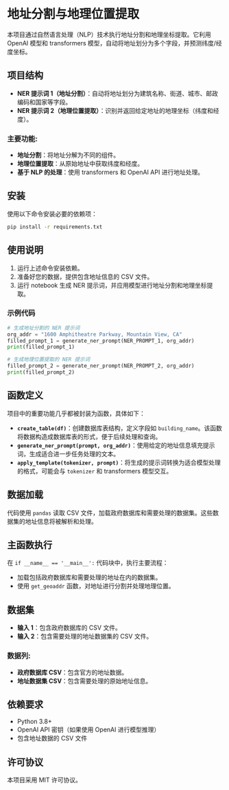 # 地址分割与地理位置提取

本项目通过自然语言处理（NLP）技术执行地址分割和地理坐标提取。它利用 OpenAI 模型和 transformers 模型，自动将地址划分为多个字段，并预测纬度/经度坐标。

## 项目结构

- **NER 提示词 1（地址分割）**：自动将地址划分为建筑名称、街道、城市、邮政编码和国家等字段。
- **NER 提示词 2（地理位置提取）**：识别并返回给定地址的地理坐标（纬度和经度）。

### 主要功能:
- **地址分割**：将地址分解为不同的组件。
- **地理位置提取**：从原始地址中获取纬度和经度。
- **基于 NLP 的处理**：使用 transformers 和 OpenAI API 进行地址处理。

## 安装

使用以下命令安装必要的依赖项：

```bash
pip install -r requirements.txt
```

## 使用说明

1. 运行上述命令安装依赖。
2. 准备好您的数据，提供包含地址信息的 CSV 文件。
3. 运行 notebook 生成 NER 提示词，并应用模型进行地址分割和地理坐标提取。

### 示例代码

```python
# 生成地址分割的 NER 提示词
org_addr = "1600 Amphitheatre Parkway, Mountain View, CA"
filled_prompt_1 = generate_ner_prompt(NER_PROMPT_1, org_addr)
print(filled_prompt_1)

# 生成地理位置提取的 NER 提示词
filled_prompt_2 = generate_ner_prompt(NER_PROMPT_2, org_addr)
print(filled_prompt_2)
```

## 函数定义

项目中的重要功能几乎都被封装为函数，具体如下：

- **`create_table(df)`**：创建数据库表结构，定义字段如 `building_name`。该函数将数据构造成数据库表的形式，便于后续处理和查询。
- **`generate_ner_prompt(prompt, org_addr)`**：使用给定的地址信息填充提示词，生成适合进一步任务处理的文本。
- **`apply_template(tokenizer, prompt)`**：将生成的提示词转换为适合模型处理的格式，可能会与 `tokenizer` 和 transformers 模型交互。

## 数据加载

代码使用 `pandas` 读取 CSV 文件，加载政府数据库和需要处理的数据集。这些数据集的地址信息将被解析和处理。

## 主函数执行

在 `if __name__ == '__main__':` 代码块中，执行主要流程：

- 加载包括政府数据库和需要处理的地址在内的数据集。
- 使用 `get_geoaddr` 函数，对地址进行分割并处理地理位置。

## 数据集
- **输入 1**：包含政府数据库的 CSV 文件。
- **输入 2**：包含需要处理的地址数据集的 CSV 文件。

### 数据列:
- **政府数据库 CSV**：包含官方的地址数据。
- **地址数据集 CSV**：包含需要处理的原始地址信息。

## 依赖要求

- Python 3.8+
- OpenAI API 密钥（如果使用 OpenAI 进行模型推理）
- 包含地址数据的 CSV 文件


## 许可协议

本项目采用 MIT 许可协议。
